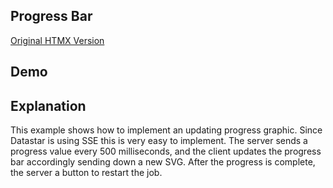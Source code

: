 ## Progress Bar

[Original HTMX Version](https://htmx.org/examples/progress-bar/)

## Demo

<div
    id="progress_bar"
    data-on-load="$$get('/examples/progress_bar/data')"
>
</div>

## Explanation

This example shows how to implement an updating progress graphic. Since Datastar is using SSE this is very easy to implement. The server sends a progress value every 500 milliseconds, and the client updates the progress bar accordingly sending down a new SVG. After the progress is complete, the server a button to restart the job.
